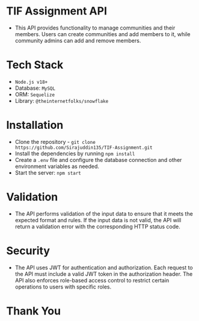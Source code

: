 # TIF Assignment API
- This API provides functionality to manage communities and their members. Users can create communities and add members to it, while community admins can add and remove members.

# Tech Stack
- `Node.js v18+`
- Database: `MySQL`
- ORM: `Sequelize`
- Library: `@theinternetfolks/snowflake`

# Installation
- Clone the repository - `git clone https://github.com/Sirajuddin135/TIF-Assignment.git`
- Install the dependencies by running `npm install`
- Create a `.env` file and configure the database connection and other environment variables as needed.
- Start the server: `npm start`

# Validation
- The API performs validation of the input data to ensure that it meets the expected format and rules. If the input data is not valid, the API will return a validation error with the corresponding HTTP status code.

# Security
- The API uses JWT for authentication and authorization. Each request to the API must include a valid JWT token in the authorization header. The API also enforces role-based access control to restrict certain operations to users with specific roles.

# Thank You
